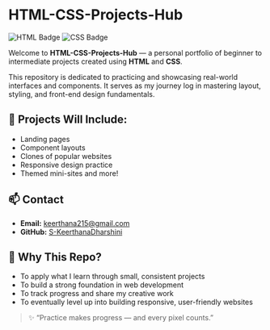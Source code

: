 
# HTML-CSS-Projects-Hub

![HTML Badge](https://img.shields.io/badge/HTML5-E34F26?style=for-the-badge&logo=html5&logoColor=white)
![CSS Badge](https://img.shields.io/badge/CSS3-1572B6?style=for-the-badge&logo=css3&logoColor=white)

Welcome to **HTML-CSS-Projects-Hub** — a personal portfolio of beginner to intermediate projects created using **HTML** and **CSS**.

This repository is dedicated to practicing and showcasing real-world interfaces and components. It serves as my journey log in mastering layout, styling, and front-end design fundamentals.


## 📁 Projects Will Include:

- Landing pages  
- Component layouts  
- Clones of popular websites  
- Responsive design practice  
- Themed mini-sites and more!



## 📫 Contact

- **Email:** [keerthana215@gmail.com](mailto:keerthana215@gmail.com)  
- **GitHub:** [S-KeerthanaDharshini](https://github.com/S-KeerthanaDharshini)



## 🚀 Why This Repo?

- To apply what I learn through small, consistent projects  
- To build a strong foundation in web development  
- To track progress and share my creative work  
- To eventually level up into building responsive, user-friendly websites



> ✨ “Practice makes progress — and every pixel counts.”  

